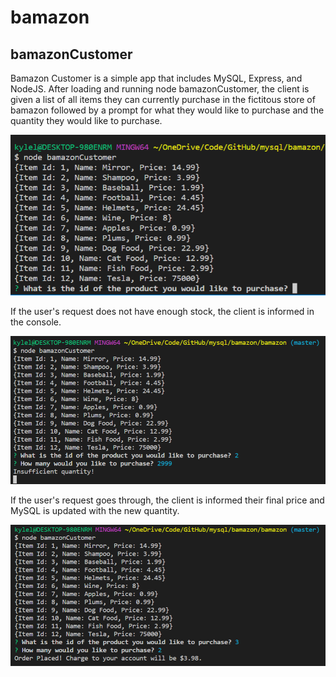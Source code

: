 # bamazon
## bamazonCustomer

Bamazon Customer is a simple app that includes MySQL, Express, and NodeJS. After loading and running node bamazonCustomer, the client is given a list of all items they can currently purchase in the fictitous store of bamazon followed by a prompt for what they would like to purchase and the quantity they would like to purchase.

![display of stock](/pics/display.PNG)

If the user's request does not have enough stock, the client is informed in the console.

![Out of Stock](/pics/out_of_stock.PNG)

If the user's request goes through, the client is informed their final price and MySQL is updated with the new quantity.

![Successful purchase](/pics/Success.PNG)

